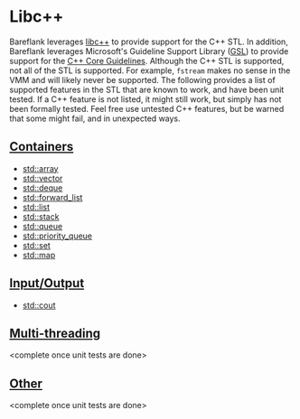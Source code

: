 # Libc++

Bareflank leverages [libc++](http://libcxx.llvm.org) to provide support for the C++ STL. In addition, Bareflank leverages Microsoft's Guideline Support Library ([GSL](https://github.com/Microsoft/GSL)) to provide support for the [C++ Core Guidelines](https://github.com/isocpp/CppCoreGuidelines). Although the C++ STL is supported, not all of the STL is supported. For example, `fstream` makes no sense in the VMM and will likely never be supported. The following provides a list of supported features in the STL that are known to work, and have been unit tested. If a C++ feature is not listed, it might still work, but simply has not been formally tested. Feel free use untested C++ features, but be warned that some might fail, and in unexpected ways.

## [Containers](http://www.cplusplus.com/reference/stl/)
- [std::array](http://www.cplusplus.com/reference/array/array/)
- [std::vector](http://www.cplusplus.com/reference/vector/vector/)
- [std::deque](http://www.cplusplus.com/reference/deque/deque/)
- [std::forward_list](http://www.cplusplus.com/reference/forward_list/forward_list/)
- [std::list](http://www.cplusplus.com/reference/list/list/)
- [std::stack](http://www.cplusplus.com/reference/stack/stack/)
- [std::queue](http://www.cplusplus.com/reference/queue/queue/)
- [std::priority_queue](http://www.cplusplus.com/reference/queue/priority_queue/)
- [std::set](http://www.cplusplus.com/reference/set/set/)
- [std::map](http://www.cplusplus.com/reference/map/map/)

## [Input/Output](http://www.cplusplus.com/reference/iolibrary/)
- [std::cout](http://www.cplusplus.com/reference/iostream/cout/)

## [Multi-threading](http://www.cplusplus.com/reference/multithreading/)
\<complete once unit tests are done\>

## [Other](http://www.cplusplus.com/reference/std/)
\<complete once unit tests are done\>
